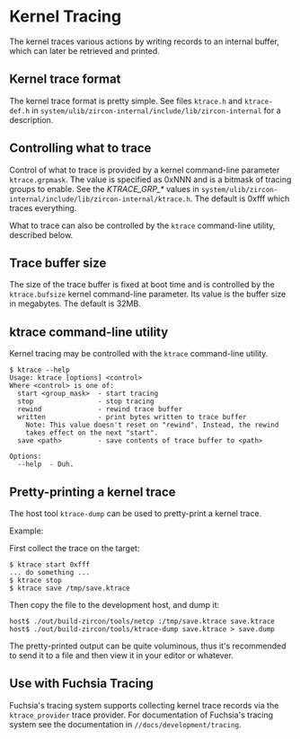 # Kernel Tracing

The kernel traces various actions by writing records to an internal buffer,
which can later be retrieved and printed.

## Kernel trace format

The kernel trace format is pretty simple.
See files `ktrace.h` and `ktrace-def.h` in
`system/ulib/zircon-internal/include/lib/zircon-internal`
for a description.

## Controlling what to trace

Control of what to trace is provided by a kernel command-line parameter
`ktrace.grpmask`. The value is specified as 0xNNN and is a bitmask
of tracing groups to enable. See the *KTRACE\_GRP\_\** values in
`system/ulib/zircon-internal/include/lib/zircon-internal/ktrace.h`.
The default is 0xfff which traces everything.

What to trace can also be controlled by the `ktrace` command-line utility,
described below.

## Trace buffer size

The size of the trace buffer is fixed at boot time and is controlled by
the `ktrace.bufsize` kernel command-line parameter. Its value is the
buffer size in megabytes. The default is 32MB.

## ktrace command-line utility

Kernel tracing may be controlled with the `ktrace` command-line utility.

```
$ ktrace --help
Usage: ktrace [options] <control>
Where <control> is one of:
  start <group_mask>  - start tracing
  stop                - stop tracing
  rewind              - rewind trace buffer
  written             - print bytes written to trace buffer
    Note: This value doesn't reset on "rewind". Instead, the rewind
    takes effect on the next "start".
  save <path>         - save contents of trace buffer to <path>

Options:
  --help  - Duh.
```

## Pretty-printing a kernel trace

The host tool `ktrace-dump` can be used to pretty-print a kernel trace.

Example:

First collect the trace on the target:

```
$ ktrace start 0xfff
... do something ...
$ ktrace stop
$ ktrace save /tmp/save.ktrace
```

Then copy the file to the development host, and dump it:

```
host$ ./out/build-zircon/tools/netcp :/tmp/save.ktrace save.ktrace
host$ ./out/build-zircon/tools/ktrace-dump save.ktrace > save.dump
```

The pretty-printed output can be quite voluminous, thus it's recommended
to send it to a file and then view it in your editor or whatever.

## Use with Fuchsia Tracing

Fuchsia's tracing system supports collecting kernel trace records via
the `ktrace_provider` trace provider.
For documentation of Fuchsia's tracing system see the documentation in
`//docs/development/tracing`.
